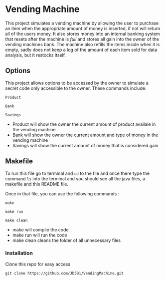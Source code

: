 # Vending Machine

This project simulates a vending machine by allowing the user to purchase an item when the appropriate amount of money is inserted, if not will return all of the users money. It also stores money into an internal banking system that resets after the machine is *full* and stores all gain into the owner of the vending machines bank. The machine also refills the items inside when it is empty, sadly does not keep a log of the amount of each item sold for data analysis, but it restocks itself.

## Options

This project allows options to be accessed by the owner to simulate a secret code only accessible to the owner. These commands include:

`Product`

`Bank`

`Savings`

* Product will show the owner the current amount of product availale in the vending machine
* Bank will show the owner the current amount and type of money in the vending machine
* Savings will show the current amount of money that is considered gain

## Makefile

To run this file go to terminal and `cd` to the file and once there type the command `ls` into the terminal and you should see all the java files, a makefile and this README file.

Once in that file, you can use the following commands :

`make`

`make run`

`make clean`

* make will compile the code
* make run will run the code
* make clean cleans the folder of all unnecessary files

### Installation

Clone this repo for easy access

`git clone https://github.com/Jb591/VendingMachine.git`
